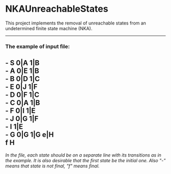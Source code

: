 # NKAUnreachableStates
This project implements the removal of unreachable states from an undetermined finite state machine (NKA).

---

### The example of input file:

 \- S 0|A 1|B  
 \- A 0|E 1|B  
 \- B 0|D 1|C  
 \- E 0|J 1|F  
 \- D 0|F 1|C  
 \- C 0|A 1|B  
 \- F 0|I 1|E  
 \- J 0|G 1|F  
 \- I 1|E  
 \- G 0|G 1|G e|H  
  f H  
---
*In the file, each state should be on a separate line with its transitions as in the example. It is also desirable that the first state be the initial one. Also "-" means that state is not final, "f" means final.*


